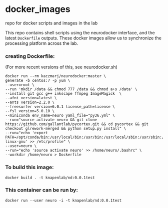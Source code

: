 # docker_images
repo for docker scripts and images in the lab

This repo contains shell scripts using the neurodocker interface, and the latest `Dockerfile` outputs. These docker images allow us to synchronize the processing platform across the lab.


### creating Dockerfile:

(For more recent versions of this, see neurodocker.sh)

```shell
docker run --rm kaczmarj/neurodocker:master \
generate -b centos:7 -p yum \
--user=root \
--run 'mkdir /data && chmod 777 /data && chmod a+s /data' \
--install git gcc g++ inkscape ffmpeg ImageMagick  \
--afni version=latest \
--ants version=2.2.0 \
--freesurfer version=6.0.1 license_path=license \
--fsl version=5.0.10 \
--miniconda env_name=neuro yaml_file="py36.yml" \
--run="source activate neuro && git clone https://github.com/gallantlab/pycortex.git && cd pycortex && git checkout glrework-merged && python setup.py install" \
--run="echo 'export PATH=/opt/conda/bin:/usr/local/bin:/usr/bin:/usr/local/sbin:/usr/sbin:/usr/lib/x86_64-linux-gnu' >> /etc/profile" \
--user=neuro \
--run="echo 'source activate neuro' >> /home/neuro/.bashrc" \
--workdir /home/neuro > Dockerfile
```


### To build this image:
```
docker build . -t knapenlab/nd:0.0.1test
```


### This container can be run by:
```
docker run --user neuro -i -t knapenlab/nd:0.0.1test
```